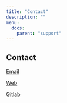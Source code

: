 ```yaml
---
title: "Contact"
description: ""
menu:
  docs:
    parent: "support"
---
```


## Contact

[Email](mailto:support@nlx.io)

[Web](https://community.commonground.nl)

[Gitlab](https://gitlab.com/commonground/nlx/nlx)
